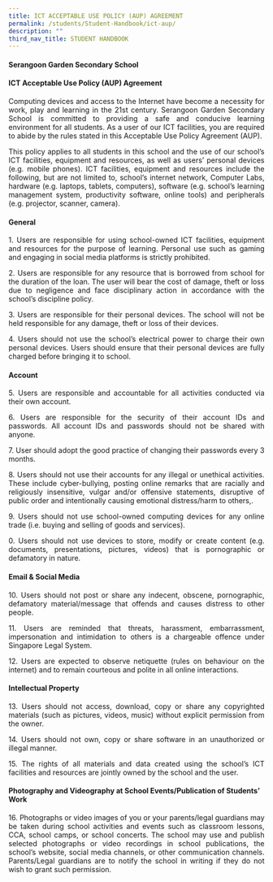 ```yaml
---
title: ICT ACCEPTABLE USE POLICY (AUP) AGREEMENT
permalink: /students/Student-Handbook/ict-aup/
description: ""
third_nav_title: STUDENT HANDBOOK
---
```



#### **Serangoon Garden Secondary School**

#### **ICT Acceptable Use Policy (AUP) Agreement** 

<p style="text-align: justify;"> Computing devices and access to the Internet have become a necessity for work, play and learning in the 21st century. Serangoon Garden Secondary School is committed to providing a safe and conducive learning environment for all students. As a user of our ICT facilities, you are required to abide by the rules stated in this Acceptable Use Policy Agreement (AUP). </p>

<p style="text-align: justify;"> This policy applies to all students in this school and the use of our school’s ICT facilities, equipment and resources, as well as users’ personal devices (e.g. mobile phones). ICT facilities, equipment and resources include the following, but are not limited to, school’s internet network, Computer Labs, hardware (e.g. laptops, tablets, computers), software (e.g. school’s learning management system, productivity software, online tools) and peripherals (e.g. projector, scanner, camera). </p>

#### **General**

<p style="text-align: justify;">1.  Users are responsible for using school-owned ICT facilities, equipment and resources for the purpose of learning. Personal use such as gaming and engaging in social media platforms is strictly prohibited.</p>
<p style="text-align: justify;">2.  Users are responsible for any resource that is borrowed from school for the duration of the loan. The user will bear the cost of damage, theft or loss due to negligence and face disciplinary action in accordance with the school’s discipline policy.</p>
<p style="text-align: justify;">3.  Users are responsible for their personal devices. The school will not be held responsible for any damage, theft or loss of their devices.</p>
<p style="text-align: justify;">4.  Users should not use the school’s electrical power to charge their own personal devices. Users should ensure that their personal devices are fully charged before bringing it to school.</p>

#### **Account**

<p style="text-align: justify;">5.  Users are responsible and accountable for all activities conducted via their own account.</p>
<p style="text-align: justify;">6.  Users are responsible for the security of their account IDs and passwords. All account IDs and passwords should not be shared with anyone.</p>
<p style="text-align: justify;">7.  User should adopt the good practice of changing their passwords every 3 months.</p>
<p style="text-align: justify;">8.  Users should not use their accounts for any illegal or unethical activities. These include cyber-bullying, posting online remarks that are racially and religiously insensitive, vulgar and/or offensive statements, disruptive of public order and intentionally causing emotional distress/harm to others,.</p>
<p style="text-align: justify;">9.  Users should not use school-owned computing devices for any online trade (i.e. buying and selling of goods and services).</p>
<p style="text-align: justify;">0.  Users should not use devices to store, modify or create content (e.g. documents, presentations, pictures, videos) that is pornographic or defamatory in nature.</p>

#### **Email & Social Media**

<p style="text-align: justify;">10.  Users should not post or share any indecent, obscene, pornographic, defamatory material/message that offends and causes distress to other people.</p>
<p style="text-align: justify;">11.  Users are reminded that threats, harassment, embarrassment, impersonation and intimidation to others is a chargeable offence under Singapore Legal System.</p>
<p style="text-align: justify;">12.  Users are expected to observe netiquette (rules on behaviour on the internet) and to remain courteous and polite in all online interactions.</p>

#### **Intellectual Property**

<p style="text-align: justify;">13.  Users should not access, download, copy or share any copyrighted materials (such as pictures, videos, music) without explicit permission from the owner.</p>
<p style="text-align: justify;">14.  Users should not own, copy or share software in an unauthorized or illegal manner.</p>
<p style="text-align: justify;">15.  The rights of all materials and data created using the school’s ICT facilities and resources are jointly owned by the school and the user.</p>

#### **Photography and Videography at School Events/Publication of Students’ Work**

<p style="text-align: justify;">16.  Photographs or video images of you or your parents/legal guardians may be taken during school activities and events such as classroom lessons, CCA, school camps, or school concerts. The school may use and publish selected photographs or video recordings in school publications, the school’s website, social media channels, or other communication channels. Parents/Legal guardians are to notify the school in writing if they do not wish to grant such permission.</p>